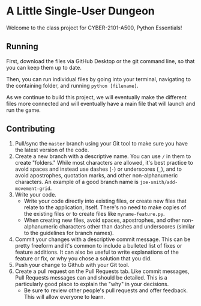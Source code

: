 # A Little Single-User Dungeon

Welcome to the class project for CYBER-2101-A500, Python Essentials!

## Running

First, download the files via GitHub Desktop or the git command line, so that you can keep them up to date.

Then, you can run individual files by going into your terminal, navigating to the containing folder, and running `python [filename]`.

As we continue to build this project, we will eventually make the different files more connected and will eventually have a main file that will launch and run the game.

## Contributing

1. Pull/sync the `master` branch using your Git tool to make sure you have the latest version of the code.
1. Create a new branch with a descriptive name. You can use `/` in them to create "folders." While most characters are allowed, it's best practice to avoid spaces and instead use dashes (`-`) or underscores (`_`), and to avoid apostrophes, quotation marks, and other non-alphanumeric characters. An example of a good branch name is `joe-smith/add-movement-grid`.
1. Write your code.
    - Write your code directly into existing files, or create new files that relate to the application, itself. There's no need to make copies of the existing files or to create files like `myname-feature.py`.
    - When creating new files, avoid spaces, apostrophes, and other non-alphanumeric characters other than dashes and underscores (similar to the guidelines for branch names).
1. Commit your changes with a descriptive commit message. This can be pretty freeform and it's common to include a bulleted list of fixes or feature additions. It can also be useful to write explanations of the feature or fix, or why you chose a solution that you did.
1. Push your change to Github with your Git tool.
1. Create a pull request on the Pull Requests tab. Like commit messages, Pull Requests messages can and should be detailed. This is a particularly good place to explain the "why" in your decisions.
    - Be sure to review other people's pull requests and offer feedback. This will allow everyone to learn.
